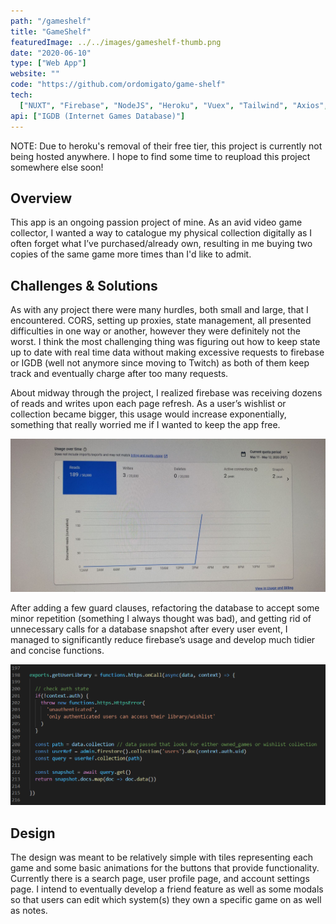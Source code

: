 ```yaml
---
path: "/gameshelf"
title: "GameShelf"
featuredImage: ../../images/gameshelf-thumb.png
date: "2020-06-10"
type: ["Web App"]
website: ""
code: "https://github.com/ordomigato/game-shelf"
tech:
  ["NUXT", "Firebase", "NodeJS", "Heroku", "Vuex", "Tailwind", "Axios", "SASS"]
api: ["IGDB (Internet Games Database)"]
---
```


<div class="card notice">
<p>
NOTE: Due to heroku's removal of their free tier, this project is currently not being hosted anywhere. I hope to find some time to reupload this project somewhere else soon!
</p>
</div>

## Overview

<p>
This app is an ongoing passion project of mine. As an avid video game collector, I wanted a way to catalogue my physical collection digitally as I often forget what I’ve purchased/already own, resulting in me buying two copies of the same game more times than I'd like to admit.
</p>

## Challenges & Solutions

<p>
As with any project there were many hurdles, both small and large, that I encountered. CORS, setting up proxies, state management, all presented difficulties in one way or another, however they were definitely not the worst. I think the most challenging thing was figuring out how to keep state up to date with real time data without making excessive requests to firebase or IGDB (well not anymore since moving to Twitch) as both of them keep track and eventually charge after too many requests.
</p>

<p>
About midway through the project, I realized firebase was receiving dozens of reads and writes upon each page refresh. As a user’s wishlist or collection became bigger, this usage would increase exponentially, something that really worried me if I wanted to keep the app free. 
</p>

![Firebase usage](../../images/firebase-usage.jpg)

<p>
After adding a few guard clauses, refactoring the database to accept some minor repetition (something I always thought was bad), and getting rid of unnecessary calls for a database snapshot after every user event, I managed to significantly reduce firebase’s usage and develop much tidier and concise functions.
</p>

![Firebase functions example](../../images/getuserlibraryfunction.png)

## Design

<p>
The design was meant to be relatively simple with tiles representing each game and some basic animations for the buttons that provide functionality. Currently there is a search page, user profile page, and account settings page. I intend to eventually develop a friend feature as well as some modals so that users can edit which system(s) they own a specific game on as well as notes.
</p>
